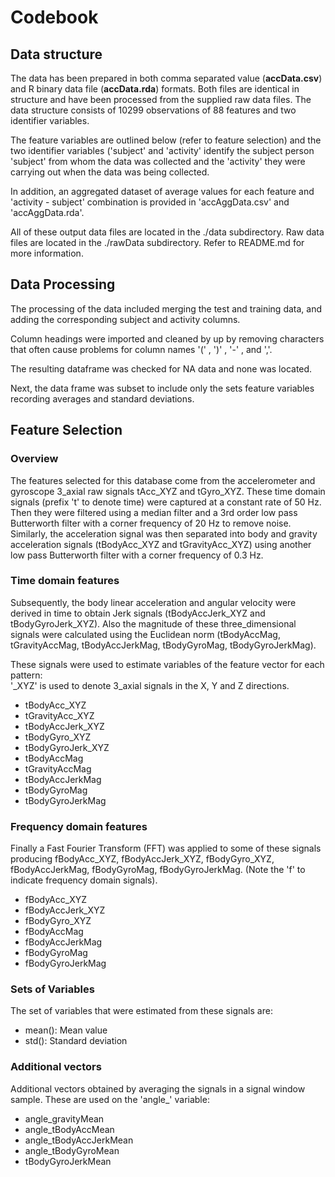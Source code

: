 # Codebook

## Data structure
The data has been prepared in both comma separated value (**accData.csv**) and R binary data file (**accData.rda**) formats. Both files are identical in structure and have been processed from the supplied raw data files.
The data structure consists of 10299 observations of 88 features and two identifier variables. 

The feature variables are outlined below (refer to feature selection) and the two identifier variables ('subject' and 'activity' identify the subject person 'subject' from whom the data was collected and the 'activity' they were carrying out when the data was being collected.

In addition, an aggregated dataset of average values for each feature and 'activity - subject' combination is provided in 'accAggData.csv' and 'accAggData.rda'.

All of these output data files are located in the ./data subdirectory. Raw data files are located in the ./rawData subdirectory. Refer to README.md for more information.

## Data Processing
The processing of the data included merging the test and training data, and adding the corresponding subject and activity columns. 

Column headings were imported and cleaned by up by removing characters that often cause problems for column names '(' , ')' , '-' , and ','. 

The resulting dataframe was checked for NA data and none was located.

Next, the data frame was subset to include only the sets feature variables recording averages and standard deviations.


## Feature Selection
### Overview
The features selected for this database come from the accelerometer and gyroscope 3_axial raw signals 
tAcc_XYZ and tGyro_XYZ. These time domain signals (prefix 't' to denote time) were captured at a constant rate of 50 Hz. Then they were filtered using a median filter and a 3rd order low pass Butterworth filter with a corner frequency of 20 Hz to remove noise. Similarly, the acceleration signal was then separated into body and gravity acceleration signals (tBodyAcc_XYZ and tGravityAcc_XYZ) using another low pass Butterworth filter with a corner frequency of 0.3 Hz. 

### Time domain features
Subsequently, the body linear acceleration and angular velocity were derived in time to obtain Jerk signals (tBodyAccJerk_XYZ and tBodyGyroJerk_XYZ). Also the magnitude of these three_dimensional signals were calculated using the Euclidean norm (tBodyAccMag, tGravityAccMag, tBodyAccJerkMag, tBodyGyroMag, tBodyGyroJerkMag). 

These signals were used to estimate variables of the feature vector for each pattern:  
'_XYZ' is used to denote 3_axial signals in the X, Y and Z directions.

* tBodyAcc_XYZ
* tGravityAcc_XYZ
* tBodyAccJerk_XYZ
* tBodyGyro_XYZ
* tBodyGyroJerk_XYZ
* tBodyAccMag
* tGravityAccMag
* tBodyAccJerkMag
* tBodyGyroMag
* tBodyGyroJerkMag


### Frequency domain features
Finally a Fast Fourier Transform (FFT) was applied to some of these signals producing fBodyAcc_XYZ, fBodyAccJerk_XYZ, fBodyGyro_XYZ, fBodyAccJerkMag, fBodyGyroMag, fBodyGyroJerkMag. (Note the 'f' to indicate frequency domain signals). 

* fBodyAcc_XYZ
* fBodyAccJerk_XYZ
* fBodyGyro_XYZ
* fBodyAccMag
* fBodyAccJerkMag
* fBodyGyroMag
* fBodyGyroJerkMag

### Sets of Variables
The set of variables that were estimated from these signals are: 

* mean(): Mean value
* std(): Standard deviation

### Additional vectors
Additional vectors obtained by averaging the signals in a signal window sample. These are used on the 'angle_' variable:

* angle_gravityMean
* angle_tBodyAccMean
* angle_tBodyAccJerkMean
* angle_tBodyGyroMean
* tBodyGyroJerkMean
